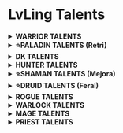 # LvLing Talents

<details>
  <summary><b>WARRIOR TALENTS</b></summary>
  <p align=center>- x (y) -</p>
</details>

<details>
  <summary><b>⭐PALADIN TALENTS (Retri)</b></summary>
  <p align=center>- Reprensión (Retribution) -</p>

10 - 14: Oración (Benediction) - 5/5

15 - 16: Sentencias mejoradas (Improved Judgement) - 2/2

17 - 19: Corazón del cruzado (Heart of the Crusader) - 3/3

20: Sello de orden (Seal of Command) - 1/1

21 - 22: Búsqueda de justicia (Pursuit of Justice) - 2/2

23 - 27: Convicción (Conviction) - 5/5

28 - 30: Cruzada (Crusade) - 3/3

31 - 33: Especialización en armas de dos manos (Two-Handed Weapon Specialization) - 3/3

34-36: (Sanctified Seals) - 3/3

37-39: Venganza (Vengeance) - 3/3

40: Arrepentimiento (Repentance) - 1/1

41 - 43: (Judgements of the Wise) - 3/3

44 - 45: El arte de la guerra (The Art of War) - 2/2

46 - 49: (Fanaticism) - 4/5 (només 4 punts)

50: (Crusader Strike) - 1/1

51: (Fanaticism) - 5/5

52 - 54: (Sheath of Light) - 3/3

55 - 59: (Righteous Vengeance) - 5/5

60: (Divine Storm) - 1/1

61 - 62: (Sanctified Wrath) - 2/2

63 - 65: (Swift Retribution) - 3/3

66 - 70: (Divine Strength) - 5/5

71: (Sanctified Retribution) - 1/1

72-73: (Improved Blessing of Might) - 2/2

74-75: (Improved Retribution Aura) - 2/2

76 - 80: (Spirtiual Focus) - 5/5
  
</details>

<details>
  <summary><b>DK TALENTS</b></summary>
  <p align=center>- Represion (Retribution) -</p>
</details>

<details>
  <summary><b>HUNTER TALENTS</b></summary>
  <p align=center>- Represion (Retribution) -</p>
</details>

<details>
  <summary><b>⭐SHAMAN TALENTS (Mejora)</b></summary>
  <p align=center>- Mejora (Enhancement) -</p>

10 – 14: Conocimiento ancestral (Ancestral Knowledge) – 5/5

15 – 19: Golpes de trueno (Thundering Strikes) – 5/5

20: Enfoque chamanístico (Shamanistic Focus) – 1/1

21 – 22: Lobo fantasmal mejorado (Improved Ghost Wolf) – 2/2

23 – 24: Armas elementales (Elemental Weapons) – 2/3 (només 2 punts)

25 – 29: Aluvión (Flurry) – 5/5

30: Armas de espíritu (Spirit Weapons) – 1/1

31 – 33: Maña mental (Mental Dexterity) – 3/3

34: Armas elementales (Elemental Weapons) – 3/3 (el punt que faltava)

35 – 37: Ira desatada (Unleashed Rage) – 3/3

38 – 39: Maestría en armas (Weapon Mastery) – 2/3 (només 2 punts)

40: Golpe de tormenta (Stormstrike) – 1/1

41: Doble empuñadura (Dual Wield) – 1/1

42 – 44: Especialización en doble empuñadura (Dual Wield Specialization) – 3/3

45: Latigazo de lava (Lava Lash) – 1/1

46 – 47: Golpe de tormenta mejorado (Improved Stormstrike) – 2/2

48 – 49: Choque estático (Static Shock) – 2/3 (només 2 punts)

50: Ira del chamán (Shamanistic Rage) – 1/1

51: Choque estático (Static Shock) – 3/3 (el punt que faltava)

52 – 54: Presura mental (Mental Quickness) – 3/3

55 – 59: Arma vorágine (Maelstrom Weapon) – 5/5

60: Espíritu feral (Feral Spirit) – 1/1

<p align=center>- Elemental -</p>

61 – 65: Conmoción (Concussion) – 5/5

66 – 68: Devastación elemental (Elemental Devastation) – 3/3

69 – 70: Amparo elemental (Elemental Warding) – 2/3 (només 2 punts)

71 – 75: Furia elemental (Elemental Fury) – 5/5

76: Enfoque elemental (Elemental Focus) – 1/1

77 – 80: Reverberación (Reverberation) – 4/5

</details>

<details>
  <summary><b>⭐DRUID TALENTS (Feral)</b></summary>
  <p align=center>- Combate feral (Feral) -</p>
  
10 – 14: Ferocidad (Ferocity) – 5/5

15 – 16: Furia cruel (Savage Fury) – 2/2

17 - 19: Instinto feral (Feral Instinct) – 3/3

20 – 21: Presteza feral (Feral Swiftness) – 2/2

22 – 24: Garras afiladas (Sharpened Claws) – 3/3

25 – 26: Furia primigenia (Primal Fury) – 2/2

27 – 29: Golpes depredadores (Predatory Strikes) – 3/3

30: Carga feral (Feral Charge) – 1/1

31 – 32: Precisión primigenia (Primal Precision) – 2/2

33 – 34: Ataques trituradores (Shredding Attacks) – 2/2

35 – 39: Corazón de lo Salvaje (Heart of the Wild) – 5/5

40: Líder de la manada (Leader of the Pack) – 1/1

41 – 42: Líder de la manada mejorado (Improved Leader of the Pack) – 2/2

43 – 45: Supervivencia del más fuerte (Survival of the Fittest) – 3/3

46 – 48: Heridas infectadas (Infected Wounds) – 3/3

49: Instintos de supervivencia (Survival Instincts) – 1/1

50: Destrozar (Mangle) – 1/1

51 – 53: Rey de la selva (King of the Jungle) – 3/3

  <p align=center>- Restauración (Restoration) -</p>

54 – 58: Furor – 5/5

59 – 63: Naturalista (Naturalist) – 5/5

64: Augurio de claridad (Omen of Clarity) – 1/1

65 – 67: Cambio de forma natural (Natural Shapeshifter) – 3/3

68 – 69: Maestro en cambio de forma (Master Shapeshifter) – 2/2

  <p align=center>- Combate feral (Feral) -</p>

70–72: Destrozar mejorado (Improved Mangle) - 3/3

73–75: Instintos depredadores (Predatory Instincts) - 3/3

76–79: Desgarrar y romper (Rend and Tear) - 4/5

80: Rabia (Berserk) - 1/1

</details>

<details>
  <summary><b>ROGUE TALENTS</b></summary>
  <p align=center>- Represion (Retribution) -</p>
</details>

<details>
  <summary><b>WARLOCK TALENTS</b></summary>
  <p align=center>- Represion (Retribution) -</p>
</details>

<details>
  <summary><b>MAGE TALENTS</b></summary>
  <p align=center>- Represion (Retribution) -</p>
</details>

<details>
  <summary><b>PRIEST TALENTS</b></summary>
  <p align=center>- Represion (Retribution) -</p>
</details>
